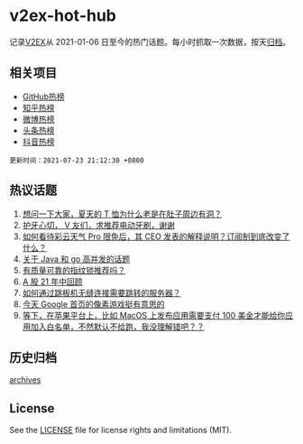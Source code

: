 # v2ex-hot-hub

 记录[V2EX](https://www.v2ex.com/)从 2021-01-06 日至今的热门话题。每小时抓取一次数据，按天[归档](archives)。
 
 ## 相关项目

- [GitHub热榜](https://github.com/lonnyzhang423/github-hot-hub)
- [知乎热榜](https://github.com/lonnyzhang423/zhihu-hot-hub)
- [微博热榜](https://github.com/lonnyzhang423/weibo-hot-hub)
- [头条热榜](https://github.com/lonnyzhang423/toutiao-hot-hub)
- [抖音热榜](https://github.com/lonnyzhang423/douyin-hot-hub)


 `更新时间：2021-07-23 21:12:30 +0800`

## 热议话题

1. [想问一下大家，夏天的 T 恤为什么老是在肚子周边有洞？](https://www.v2ex.com/t/791197)
1. [护牙心切， V 友们，求推荐电动牙刷，谢谢](https://www.v2ex.com/t/791259)
1. [如何看待彩云天气 Pro 限免后，其 CEO 发表的解释说明？订阅制到底改变了什么？](https://www.v2ex.com/t/791275)
1. [关于 Java 和 go 高并发的话题](https://www.v2ex.com/t/791169)
1. [有质量可靠的指纹锁推荐吗？](https://www.v2ex.com/t/791192)
1. [A 股 21 年中回顾](https://www.v2ex.com/t/791271)
1. [如何通过跳板机无缝连接需要跳转的服务器？](https://www.v2ex.com/t/791209)
1. [今天 Google 首页的像素游戏挺有意思的](https://www.v2ex.com/t/791225)
1. [等下，在苹果平台上，比如 MacOS 上发布应用需要支付 100 美金才能给你应用加入白名单，不然默认不给跑，我没理解错吧？？](https://www.v2ex.com/t/791227)

## 历史归档

[archives](archives)

## License

See the [LICENSE](LICENSE) file for license rights and limitations (MIT).
